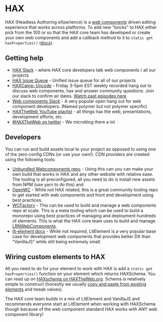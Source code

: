 # HAX

HAX (Headless Authoring eXperience) is a <a href="https://developer.mozilla.org/en-US/docs/Web/Web_Components">web components</a> driven editing experience that works across platforms. To add new "bricks" to HAX either pick from the 100 or so that the HAX core team has developed or create your own web components and add a callback method to it to <code>static get haxProperties()</code> (<a href="https://haxtheweb.org/documentation-1/hax-development/hax-schema">docs</a>).

## Getting help
- [HAX Slack](https://bit.ly/haxslack) - where HAX core developers talk web components / all our projects
- [HAX Issue Queue](https://github.com/elmsln/issues/issues) - Unified issue queue for all of our projects
- [HAXCamp: Uncode](http://bit.ly/haxuncode) - Friday 3-5pm EST weekly recorded hang out to discuss web components, hax and answer community questions. Join our slack to confirm air dates. [Watch past episodes here](https://www.youtube.com/channel/UCgcFR9ojBu9P7VNQjt0nqbA/videos)
- [Web components Slack](https://www.polymer-project.org/slack-invite) - A very popular open hang out for web component developers. (Named polymer but not polymer specific)
- [HAXTheWeb YouTube playlist](https://www.youtube.com/watch?v=f_tEA9O9pco&list=PLJQupiji7J5eTqv8JFiW8SZpSeKouZACH) - all things hax the web, presentations, development efforts, etc.
- [#HAXTheWeb on twitter](https://twitter.com/search?q=%23HAXTheWeb&src=typed_query&f=live) - We microblog there a lot
## Developers
You can run and build assets local to your project as opposed to using one of the zero-config CDNs (or use your own!). CDN providers are created using the following tools:
- [Unbundled Webcomponents repo](https://github.com/elmsln/unbundled-webcomponents) - Using this can you can make your own build that works in HAX and any other website with relative ease. The tooling is all preconfigured, all you need to do is install new assets from NPM (use yarn to do this) and 
- [OpenWC](https://open-wc.org/) - While not HAX related, this is a great community tooling repo to get started with web components and front end development using best practices.
- [WCFactory](https://github.com/elmsln/wcfactory) - This can be used to build and manage a web components repo at scale. This is a meta tooling which can be used to build a monorepo using best practices of managing and deployment hundreds of elements. This is what the HAX core team uses to build and manage [LRNWebComponents](https://github.com/elmsln/lrnwebcomponents).
- [lit-element docs](https://lit-element.polymer-project.org/) - While not required, LitElement is a very popular base case for development web components that provides better DX than "VanillaJS" while still being extremely small.

## Wiring custom elements to HAX
All you need to do for your element to work with HAX is add a `static get haxProperties()` function on your element which returns HAXSchema. You can read up on [HAXschema on HAXTheWeb.org](https://haxtheweb.org/hax-schema). Schema is relatively simple to construct (honestly we usually [copy and paste from existing elements](https://github.com/elmsln/lrnwebcomponents/blob/master/elements/video-player/src/video-player-hax.json) and tweak values).

The HAX core team builds in a mix of LitElement and VanillaJS and recommends everyone start at LitElement when working with HAXSchema though because of the web component standard HAX works with ANY web component library!
